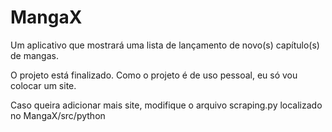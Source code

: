 # MangaX
 Um aplicativo que mostrará uma lista de lançamento de novo(s) capítulo(s) de mangas.

O projeto está finalizado.
Como o projeto é de uso pessoal, eu só vou colocar um site.

Caso queira adicionar mais site, modifique o arquivo scraping.py localizado no MangaX/src/python
